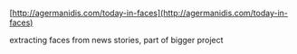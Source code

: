 [http://agermanidis.com/today-in-faces](http://agermanidis.com/today-in-faces)

extracting faces from news stories, part of bigger project